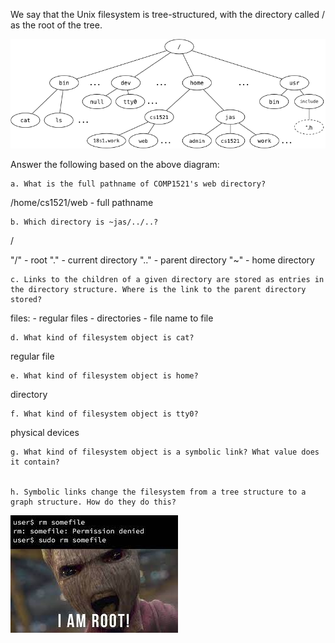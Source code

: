 We say that the Unix filesystem is tree-structured, with the directory called / as the root of the tree.

![file_system](file_system.png)

Answer the following based on the above diagram:

    a. What is the full pathname of COMP1521's web directory?
/home/cs1521/web - full pathname

    b. Which directory is ~jas/../..?
/
    
"/" - root
"." - current directory
".." - parent directory
"~" - home directory

    c. Links to the children of a given directory are stored as entries in the directory structure. Where is the link to the parent directory stored?
files:
    - regular files
    - directories - file name to file

    d. What kind of filesystem object is cat?
regular file

    e. What kind of filesystem object is home?
directory

    f. What kind of filesystem object is tty0?
physical devices

    g. What kind of filesystem object is a symbolic link? What value does it contain?


    h. Symbolic links change the filesystem from a tree structure to a graph structure. How do they do this?


![sudo](sudo.jpeg)
